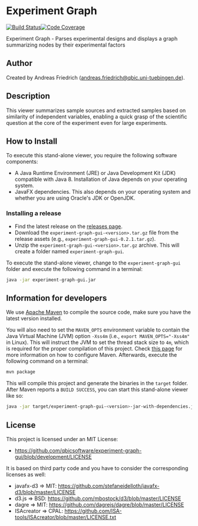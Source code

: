 # Experiment Graph

[![Build Status](https://travis-ci.com/qbicsoftware/experiment-graph-gui.svg?branch=development)](https://travis-ci.com/qbicsoftware/experiment-graph-gui)[![Code Coverage]( https://codecov.io/gh/qbicsoftware/experiment-graph-gui/branch/development/graph/badge.svg)](https://codecov.io/gh/qbicsoftware/experiment-graph-gui)

Experiment Graph - Parses experimental designs and displays a graph summarizing nodes by their experimental factors

## Author
Created by Andreas Friedrich (andreas.friedrich@qbic.uni-tuebingen.de).

## Description
This viewer summarizes sample sources and extracted samples based on similarity of independent variables, enabling a quick grasp of the scientific question at the core of the experiment even for large experiments. 

## How to Install
To execute this stand-alone viewer, you require the following software components:
* A Java Runtime Environment (JRE) or Java Development Kit (JDK) compatible with Java 8. Installation of Java depends on your operating system.
* JavaFX dependencies. This also depends on your operating system and whether you are using Oracle's JDK or OpenJDK.

### Installing a release
* Find the latest release on the [releases page](https://github.com/qbicsoftware/experiment-graph-gui/releases). 
* Download the `experiment-graph-gui-<version>.tar.gz` file from the release assets (e.g., `experiment-graph-gui-0.2.1.tar.gz`). 
* Unzip the `experiment-graph-gui-<version>.tar.gz` archive. This will create a folder named `experiment-graph-gui`.

To execute the stand-alone viewer, change to the `experiment-graph-gui` folder and execute the following command in a terminal:

```sh
java -jar experiment-graph-gui.jar
```

## Information for developers
We use [Apache Maven](maven) to compile the source code, make sure you have the latest version installed.

You will also need to set the `MAVEN_OPTS` environment variable to contain the Java Virtual Machine (JVM) option `-Xss4m` (i.e., `export MAVEN_OPTS="-Xss4m"` in Linux). This will instruct the JVM to set the thread stack size to `4m`, which is required for the proper compilation of this project. Check [this page](http://maven.apache.org/configure.html) for more information on how to configure Maven. Afterwards, execute the following command on a terminal:

```sh
mvn package
```

This will compile this project and generate the binaries in the `target` folder. After Maven reports a `BUILD SUCCESS`, you can start this stand-alone viewer like so:

```sh
java -jar target/experiment-graph-gui-<version>-jar-with-dependencies.jar
```

## License
This project is licensed under an MIT License:

* https://github.com/qbicsoftware/experiment-graph-gui/blob/development/LICENSE

It is based on third party code and you have to consider the corresponding licenses as well:

* javafx-d3 => MIT: https://github.com/stefaneidelloth/javafx-d3/blob/master/LICENSE
* d3.js => BSD: https://github.com/mbostock/d3/blob/master/LICENSE
* dagre => MIT: https://github.com/dagrejs/dagre/blob/master/LICENSE
* ISAcreator => CPAL: https://github.com/ISA-tools/ISAcreator/blob/master/LICENSE.txt


[maven]: https://maven.apache.org/
